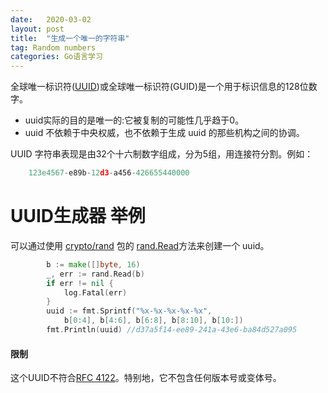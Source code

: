 ```yaml
---
date:   2020-03-02
layout: post
title:  "生成一个唯一的字符串"
tag: Random numbers
categories: Go语言学习 
---
```


全球唯一标识符([UUID](https://en.wikipedia.org/wiki/Universally_unique_identifier))或全球唯一标识符(GUID)是一个用于标识信息的128位数字。

* uuid实际的目的是唯一的:它被复制的可能性几乎趋于0。
* uuid 不依赖于中央权威，也不依赖于生成 uuid 的那些机构之间的协调。

UUID 字符串表现是由32个十六制数字组成，分为5组，用连接符分割。例如：

```go
	123e4567-e89b-12d3-a456-426655440000
```

# UUID生成器 举例
可以通过使用 [crypto/rand](https://golang.org/pkg/crypto/rand/) 包的 [rand.Read](https://golang.org/pkg/crypto/rand/#Read)方法来创建一个 uuid。

```go
		b := make([]byte, 16)
		_, err := rand.Read(b)
		if err != nil {
			log.Fatal(err)
		}
		uuid := fmt.Sprintf("%x-%x-%x-%x-%x",
			b[0:4], b[4:6], b[6:8], b[8:10], b[10:])
		fmt.Println(uuid) //d37a5f14-ee89-241a-43e6-ba84d527a095
```
#### 限制
这个UUID不符合[RFC 4122](https://tools.ietf.org/html/rfc4122)。特别地，它不包含任何版本号或变体号。


